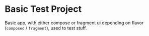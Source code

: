 # Basic Test Project
Basic app, with either compose or fragment ui depending on flavor (`composed` / `fragment`), used to test stuff.
